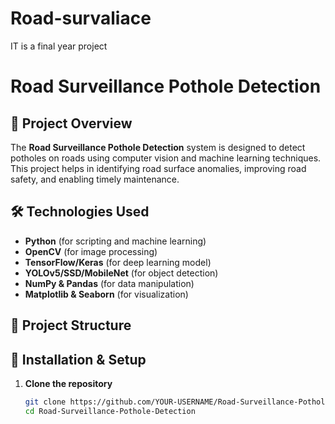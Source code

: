 # Road-survaliace
IT is a final year project
# Road Surveillance Pothole Detection

## 📌 Project Overview
The **Road Surveillance Pothole Detection** system is designed to detect potholes on roads using computer vision and machine learning techniques. This project helps in identifying road surface anomalies, improving road safety, and enabling timely maintenance.

## 🛠️ Technologies Used
- **Python** (for scripting and machine learning)
- **OpenCV** (for image processing)
- **TensorFlow/Keras** (for deep learning model)
- **YOLOv5/SSD/MobileNet** (for object detection)
- **NumPy & Pandas** (for data manipulation)
- **Matplotlib & Seaborn** (for visualization)

## 📂 Project Structure

## 🚀 Installation & Setup
1. **Clone the repository**
   ```bash
   git clone https://github.com/YOUR-USERNAME/Road-Surveillance-Pothole-Detection.git
   cd Road-Surveillance-Pothole-Detection
